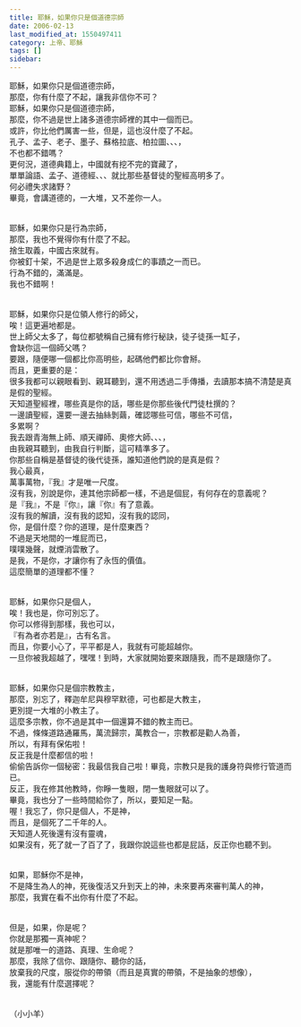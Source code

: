 ```yaml
---
title: 耶穌，如果你只是個道德宗師
date: 2006-02-13
last_modified_at: 1550497411
category: 上帝、耶穌
tags: []
sidebar: 
---
```


<p>耶穌，如果你只是個道德宗師，<br/>
那麼，你有什麼了不起，讓我非信你不可？<br/>
<!--more-->耶穌，如果你只是個道德宗師，<br/>
那麼，你不過是世上諸多道德宗師裡的其中一個而已。<br/>
或許，你比他們厲害一些，但是，這也沒什麼了不起。<br/>
孔子、孟子、老子、墨子、蘇格拉底、柏拉圖、、、，<br/>
不也都不錯嗎？<br/>
更何況，道德典籍上，中國就有挖不完的寶藏了，<br/>
單單論語、孟子、道德經、、、就比那些基督徒的聖經高明多了。<br/>
何必禮失求諸野？<br/>
畢竟，會講道德的，一大堆，又不差你一人。<br/>
<br/>
<br/>
耶穌，如果你只是行為宗師，<br/>
那麼，我也不覺得你有什麼了不起。<br/>
捨生取義，中國古來就有。<br/>
你被釘十架，不過是世上眾多殺身成仁的事蹟之一而已。<br/>
行為不錯的，滿滿是。<br/>
我也不錯啊！<br/>
<br/>
<br/>
耶穌，如果你只是位領人修行的師父，<br/>
唉！這更遍地都是。<br/>
世上師父太多了，每位都號稱自己擁有修行秘訣，徒子徒孫一缸子，<br/>
會缺你這一個師父嗎？<br/>
要跟，隨便哪一個都比你高明些，起碼他們都比你會掰。<br/>
而且，更重要的是：<br/>
很多我都可以親眼看到、親耳聽到，還不用透過二手傳播，去讀那本搞不清楚是真是假的聖經。<br/>
天知道聖經裡，哪些真是你的話，哪些是你那些後代門徒杜撰的？<br/>
一邊讀聖經，還要一邊去抽絲剝繭，確認哪些可信，哪些不可信，<br/>
多累啊？<br/>
我去跟青海無上師、順天禪師、奧修大師、、、，<br/>
由我親耳聽到，由我自行判斷，這可精準多了。<br/>
你那些自稱是基督徒的後代徒孫，誰知道他們說的是真是假？<br/>
我心最真，<br/>
萬事萬物，『我』才是唯一尺度。<br/>
沒有我，別說是你，連其他宗師都一樣，不過是個屁，有何存在的意義呢？<br/>
是『我』，不是『你』，讓『你』有了意義。<br/>
沒有我的解讀，沒有我的認知，沒有我的認同，<br/>
你，是個什麼？你的道理，是什麼東西？<br/>
不過是天地間的一堆屁而已，<br/>
噗噗幾聲，就煙消雲散了。<br/>
是我，不是你，才讓你有了永恆的價值。<br/>
這麼簡單的道理都不懂？<br/>
<br/>
<br/>
耶穌，如果你只是個人，<br/>
唉！我也是，你可別忘了。<br/>
你可以修得到那樣，我也可以，<br/>
『有為者亦若是』，古有名言。<br/>
而且，你要小心了，平平都是人，我就有可能超越你。<br/>
一旦你被我超越了，嘿嘿！到時，大家就開始要來跟隨我，而不是跟隨你了。<br/>
<br/>
<br/>
耶穌，如果你只是個宗教教主，<br/>
那麼，別忘了，釋迦牟尼與穆罕默德，可也都是大教主，<br/>
更別提一大堆的小教主了。<br/>
這麼多宗教，你不過是其中一個還算不錯的教主而已。<br/>
不過，條條道路通羅馬，萬流歸宗，萬教合一，宗教都是勸人為善，<br/>
所以，有拜有保佑啦！<br/>
反正我是什麼都信的啦！<br/>
偷偷告訴你一個秘密：我最信我自己啦！畢竟，宗教只是我的護身符與修行管道而已。<br/>
反正，我在修其他教時，你睜一隻眼，閉一隻眼就可以了。<br/>
畢竟，我也分了一些時間給你了，所以，要知足一點。<br/>
喔！我忘了，你只是個人，不是神，<br/>
而且，是個死了二千年的人。<br/>
天知道人死後還有沒有靈魂，<br/>
如果沒有，死了就一了百了了，我跟你說這些也都是屁話，反正你也聽不到。<br/>
<br/>
<br/>
如果，耶穌你不是神，<br/>
不是降生為人的神，死後復活又升到天上的神，未來要再來審判萬人的神，<br/>
那麼，我實在看不出你有什麼了不起。<br/>
<br/>
<br/>
但是，如果，你是呢？<br/>
你就是那獨一真神呢？<br/>
就是那唯一的道路、真理、生命呢？<br/>
那麼，我除了信你、跟隨你、聽你的話，<br/>
放棄我的尺度，服從你的帶領（而且是真實的帶領，不是抽象的想像），<br/>
我，還能有什麼選擇呢？<br/>
<br/>
<br/>
（小小羊）</p>
